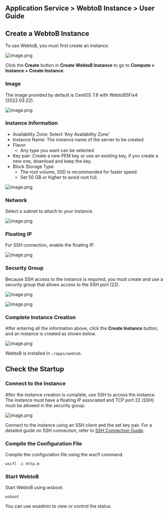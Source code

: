 ## Application Service > WebtoB Instance > User Guide

## Create a WebtoB Instance


To use WebtoB, you must first create an instance.

![image.png](http://static.toastoven.net/prod_webtob_instance/webtob_image1.png)

Click the **Create** button in **Create WebtoB Instance** to go to **Compute > Instance > Create Instance**.


### Image

The image provided by default is CentOS 7.8 with WebtoB5Fix4 (2022.03.22).

![image.png](http://static.toastoven.net/prod_webtob_instance/webtob_image2.png)


### Instance Information

* Availability Zone: Select 'Any Availability Zone'
* Instance Name: The instance name of the server to be created
* Flavor
    * Any type you want can be selected
* Key pair: Create a new PEM key or use an existing key, if you create a new one, download and keep the key.
* Block Storage Type
    * The root volume, SSD is recommended for faster speed.
    * Set 50 GB or higher to avoid root full.

![image.png](http://static.toastoven.net/prod_webtob_instance/webtob_image3.png)


### Network

Select a subnet to attach to your instance.

![image.png](http://static.toastoven.net/prod_webtob_instance/webtob_image4.png)

### Floating IP

For SSH connection, enable the floating IP.

![image.png](http://static.toastoven.net/prod_webtob_instance/webtob_image5.png)

### Security Group

Because SSH access to the instance is required, you must create and use a security group that allows access to the SSH port (22).

![image.png](http://static.toastoven.net/prod_webtob_instance/webtob_image6.png)

![image.png](http://static.toastoven.net/prod_webtob_instance/webtob_image7.png)



### Complete Instance Creation

After entering all the information above, click the **Create Instance** button, and an instance is created as shown below.


![image.png](http://static.toastoven.net/prod_webtob_instance/webtob_image9.png)

WebtoB is installed in `~/apps/webtob`.


## Check the Startup

### Connect to the Instance

After the instance creation is complete, use SSH to access the instance.
The instance must have a floating IP associated and TCP port 22 (SSH) must be allowed in the security group.

![image.png](http://static.toastoven.net/prod_webtob_instance/webtob_image10.png)

Connect to the instance using an SSH client and the set key pair. For a detailed guide on SSH connection, refer to [SSH Connection Guide](https://docs.toast.com/ko/Compute/Instance/ko/overview/#linux).

### Compile the Configuration File

Compile the configuration file using the wscfl command.

```
wscfl -i http.m
```

### Start WebtoB

Start WebtoB using wsboot.

```
wsboot
```

You can use wsadmin to view or control the status.
